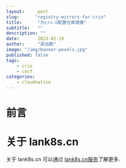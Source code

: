 ```yaml
---
layout:     post 
slug:      "registry-mirrors-for-crio"
title:      "为cri-o配置仓库镜像"
subtitle:   ""
description: ""
date:       2023-02-19
author:     "梁远鹏"
image: "/img/banner-pexels.jpg"
published: false
tags:
    - crio 
    - cncf
categories: 
    - cloudnative
---
```


# 前言 

# 关于 lank8s.cn

关于 lank8s.cn 可以通过 [lank8s.cn服务](https://liangyuanpeng.com/post/service-lank8s.cn/)了解更多.

